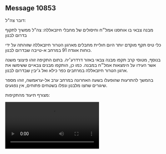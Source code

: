 ## Message 10853

דובר צה"ל:

מבנה צבאי בו אוחסנו אמל״ח וחיסולים של מחבלי חיזבאללה: צה"ל ממשיך לתקוף בדרום לבנון

כלי טיס תקף מוקדם יותר היום חוליית מחבלים מארגון הטרור חיזבאללה שזוהתה על ידי כוחות אוגדה 91 במרחב א-טייבה שבדרום לבנון.

בנוסף, מטוסי קרב תקפו מבנה צבאי באזור דרדרע׳יה. בתום התקיפה זוהו פיצוצי משנה אשר העידו על הימצאות אמל״ח במבנה. 
כמו כן, הותקפו מבנים צבאיים ששימשו את ארגון הטרור חיזבאללה במרחבים כפר כילא ואל ג'יבין שבדרום לבנון.

בהמשך להתרעות שהופעלו בשעה האחרונה במרחב ערב אל-עראמשה, זוהו מספר שיגורים שחצו מלבנון ונפלו בשטחים פתוחים, אין נפגעים. 

מצורף תיעוד מהתקיפות:

![Video](https://data.iron-swords.co.il/2024/August/11/10853/10853_media.mp4)
